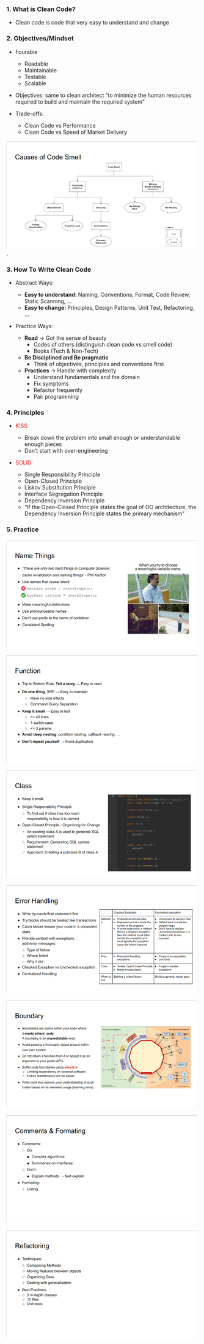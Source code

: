 ### 1. What is Clean Code?
- Clean code is code that very easy to understand and change

### 2. Objectives/Mindset
- Fourable
  + Readable
  + Maintainable
  + Testable
  + Scalable

- Objectives: same to clean architect
“to minimize the human resources required to build and maintain the required system”

- Trade-offs:
  + Clean Code vs Performance
  + Clean Code vs Speed of Market Delivery

![alt text for screen readers](./img/05-01.png "Where is caching used").

### 3. How To Write Clean Code
- Abstract Ways:
  + <b>Easy to understand: </b> Naming, Conventions, Format, Code Review, Static Scanning, …
  + <b>Easy to change: </b> Principles, Design Patterns, Unit Test, Refactoring, …

- Practice Ways:
  + <b>Read</b> -> Got the sense of beauty
    - Codes of others (distinguish clean code vs smell code)  
    - Books (Tech & Non-Tech)
  + <b>Be Disciplined and Be pragmatic</b>
    - Think of objectives, principles and conventions first
  + <b>Practices</b> -> Handle with complexity
    - Understand fundamentals and the domain
    - Fix symptoms 
    - Refactor frequently
    - Pair programming

### 4. Principles
- <span style="color:red">KISS</span>
  + Break down the problem into small enough or understandable enough pieces
  + Don’t start with over-engineering

- <span style="color:red">SOLID</span>
  + Single Responsibility Principle
  + Open-Closed Principle
  + Liskov Substitution Principle
  + Interface Segregation Principle
  + Dependency Inversion Principle
  + “If the Open-Closed Principle states the goal of OO architecture, the Dependency Inversion Principle states the primary mechanism”

### 5. Practice
![alt text for screen readers](./img/05-02.png "Where is caching used")

![alt text for screen readers](./img/05-03.png "Where is caching used")

![alt text for screen readers](./img/05-04.png "Where is caching used")

![alt text for screen readers](./img/05-05.png "Where is caching used")

![alt text for screen readers](./img/05-06.png "Where is caching used")

![alt text for screen readers](./img/05-07.png "Where is caching used")

![alt text for screen readers](./img/05-08.png "Where is caching used")
